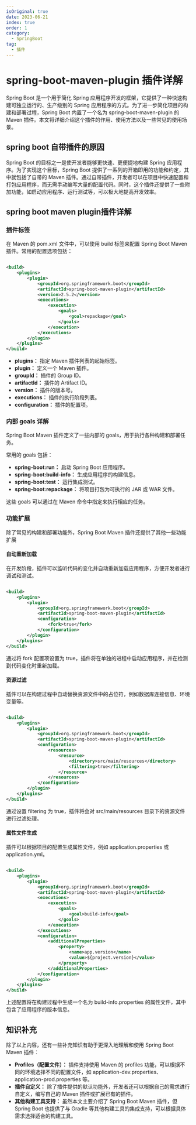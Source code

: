 ```yaml
---
isOriginal: true
date: 2023-06-21
index: true
order: 1
category:
  - SpringBoot
tag:
  - 插件
---
```


# spring-boot-maven-plugin 插件详解

Spring Boot 是一个用于简化 Spring 应用程序开发的框架，它提供了一种快速构建可独立运行的、生产级别的 Spring
应用程序的方式。为了进一步简化项目的构建和部署过程，Spring Boot 内置了一个名为 spring-boot-maven-plugin 的 Maven
插件。本文将详细介绍这个插件的作用、使用方法以及一些常见的使用场景。

<!-- more -->

## spring boot 自带插件的原因

Spring Boot 的目标之一是使开发者能够更快速、更便捷地构建 Spring 应用程序。为了实现这个目标，Spring Boot
提供了一系列的开箱即用的功能和约定，其中就包括了自带的 Maven
插件。通过自带插件，开发者可以在项目中快速配置和打包应用程序，而无需手动编写大量的配置代码。同时，这个插件还提供了一些附加功能，如启动应用程序、运行测试等，可以极大地提高开发效率。

## spring boot maven plugin插件详解

### 插件标签

在 Maven 的 pom.xml 文件中，可以使用 build 标签来配置 Spring Boot Maven 插件。常用的配置选项包括：

```xml 

<build>
    <plugins>
        <plugin>
            <groupId>org.springframework.boot</groupId>
            <artifactId>spring-boot-maven-plugin</artifactId>
            <version>2.5.2</version>
            <executions>
                <execution>
                    <goals>
                        <goal>repackage</goal>
                    </goals>
                </execution>
            </executions>
        </plugin>
    </plugins>
</build>
```

- **plugins：** 指定 Maven 插件列表的起始标签。
- **plugin：** 定义一个 Maven 插件。
- **groupId：** 插件的 Group ID。
- **artifactId：** 插件的 Artifact ID。
- **version：** 插件的版本号。
- **executions：** 插件的执行阶段列表。
- **configuration：** 插件的配置项。

### 内部 goals 详解

Spring Boot Maven 插件定义了一些内部的 goals，用于执行各种构建和部署任务。

常用的 goals 包括：

- **spring-boot:run：** 启动 Spring Boot 应用程序。
- **spring-boot:build-info：** 生成应用程序的构建信息。
- **spring-boot:test：** 运行集成测试。
- **spring-boot:repackage：** 将项目打包为可执行的 JAR 或 WAR 文件。

这些 goals 可以通过在 Maven 命令中指定来执行相应的任务。

### 功能扩展

除了常见的构建和部署功能外，Spring Boot Maven 插件还提供了其他一些功能扩展

#### 自动重新加载

在开发阶段，插件可以监听代码的变化并自动重新加载应用程序，方便开发者进行调试和测试。

```xml

<build>
    <plugins>
        <plugin>
            <groupId>org.springframework.boot</groupId>
            <artifactId>spring-boot-maven-plugin</artifactId>
            <configuration>
                <fork>true</fork>
            </configuration>
        </plugin>
    </plugins>
</build>
```

通过将 fork 配置项设置为 true，插件将在单独的进程中启动应用程序，并在检测到代码变化时重新加载。

#### 资源过滤

插件可以在构建过程中自动替换资源文件中的占位符，例如数据库连接信息、环境变量等。

```xml

<build>
    <plugins>
        <plugin>
            <groupId>org.springframework.boot</groupId>
            <artifactId>spring-boot-maven-plugin</artifactId>
            <configuration>
                <resources>
                    <resource>
                        <directory>src/main/resources</directory>
                        <filtering>true</filtering>
                    </resource>
                </resources>
            </configuration>
        </plugin>
    </plugins>
</build>
```

通过设置 filtering 为 true，插件将会对 src/main/resources 目录下的资源文件进行过滤处理。

#### 属性文件生成

插件可以根据项目的配置生成属性文件，例如 application.properties 或 application.yml。

```xml

<build>
    <plugins>
        <plugin>
            <groupId>org.springframework.boot</groupId>
            <artifactId>spring-boot-maven-plugin</artifactId>
            <executions>
                <execution>
                    <goals>
                        <goal>build-info</goal>
                    </goals>
                </execution>
            </executions>
            <configuration>
                <additionalProperties>
                    <property>
                        <name>app.version</name>
                        <value>${project.version}</value>
                    </property>
                </additionalProperties>
            </configuration>
        </plugin>
    </plugins>
</build>
```

上述配置将在构建过程中生成一个名为 build-info.properties 的属性文件，其中包含了应用程序的版本信息。

## 知识补充

除了以上内容，还有一些补充知识有助于更深入地理解和使用 Spring Boot Maven 插件：

- **Profiles（配置文件）：** 插件支持使用 Maven 的 profiles 功能，可以根据不同的环境选择不同的配置文件，如
  application-dev.properties、application-prod.properties 等。
- **插件自定义：** 除了插件提供的默认功能外，开发者还可以根据自己的需求进行自定义，编写自己的 Maven 插件或扩展已有的插件。
- **其他构建工具支持：** 虽然本文主要介绍了 Spring Boot Maven 插件，但 Spring Boot 也提供了与 Gradle
  等其他构建工具的集成支持，可以根据具体需求选择适合的构建工具。
